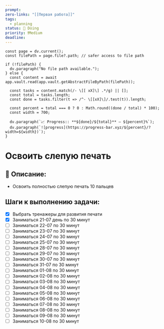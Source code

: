```yaml
---
prompt: 
zero-links: "[[Первая работа]]"
tags:
  - planning
status: 📌 Doing
priority: ❗Medium
deadline:
---
```

```dataviewjs
const page = dv.current();
const filePath = page.file?.path; // safer access to file path

if (!filePath) {
  dv.paragraph("No file path available.");
} else {
  const content = await app.vault.read(app.vault.getAbstractFileByPath(filePath));
  
  const tasks = content.match(/- \[[ xX]\] .*/g) || [];
  const total = tasks.length;
  const done = tasks.filter(t => /^- \[[xX]\]/.test(t)).length;
  
  const percent = total === 0 ? 0 : Math.round((done / total) * 100);
  const width = 700;
  
  dv.paragraph(`📈 Progress:: **${done}/${total}** — ${percent}%`);
  dv.paragraph(`![progress](https://progress-bar.xyz/${percent}/?width=${width})`);
}

```
# Освоить слепую печать
## 📑 Описание:
- Освоить полностью слепую печать 10 пальцев

## Шаги к выполнению задачи:
- [x] Выбрать тренажеры для развития печати
- [x] Заниматься 21-07 день по 30 минут
- [ ] Заниматься 22-07  по 30 минут 
- [ ] Заниматься 23-07 по 30 минут 
- [ ] Заниматься 24-07 по 30 минут 
- [ ] Заниматься 25-07 по 30 минут
- [ ] Заниматься 28-07 по 30 минут 
- [ ] Заниматься 29-07 по 30 минут
- [ ] Заниматься 30-07 по 30 минут 
- [ ] Заниматься 31-07 по 30 минут
- [ ] Заниматься 01-08 по 30 минут 
- [ ] Заниматься 02-08 по 30 минут
- [ ] Заниматься 03-08 по 30 минут
- [ ] Заниматься 04-08 по 30 минут
- [ ] Заниматься 05-08 по 30 минут
- [ ] Заниматься 06-08 по 30 минут
- [ ] Заниматься 07-08 по 30 минут
- [ ] Заниматься 08-08 по 30 минут
- [ ] Заниматься 09-08 по 30 минут
- [ ] Заниматься 10-08 по 30 минут